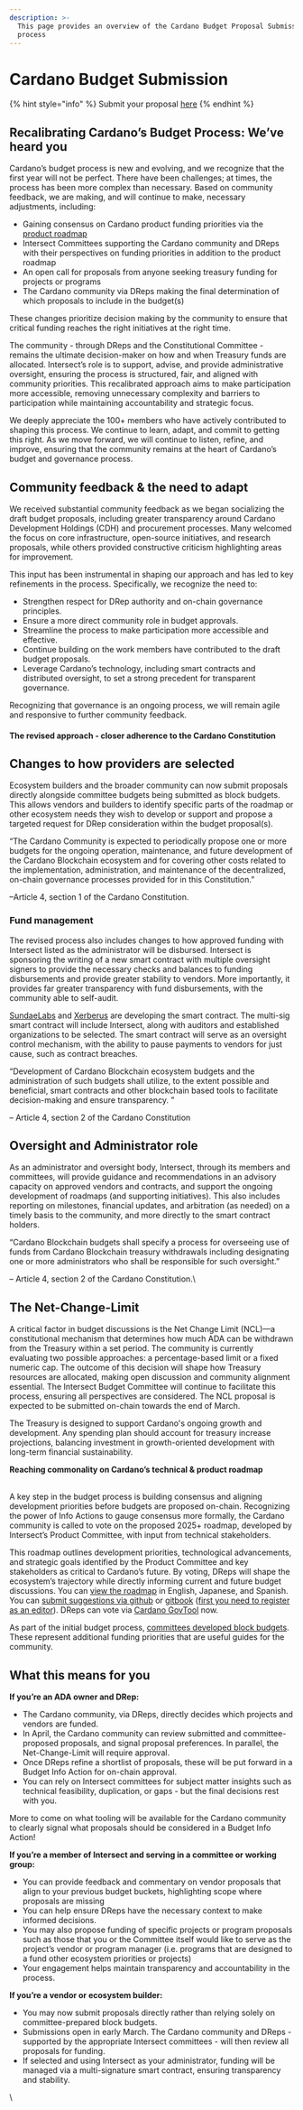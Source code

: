 ```yaml
---
description: >-
  This page provides an overview of the Cardano Budget Proposal Submission
  process
---
```


# Cardano Budget Submission

{% hint style="info" %}
Submit your proposal [here](https://mpc.intersectmbo.org/cardano-proposal-submission)
{% endhint %}

## Recalibrating Cardano’s Budget Process: We’ve heard you&#x20;

Cardano’s budget process is new and evolving, and we recognize that the first year will not be perfect. There have been challenges; at times, the process has been more complex than necessary. Based on community feedback, we are making, and will continue to make, necessary adjustments, including:

* Gaining consensus on Cardano product funding priorities via the [product roadmap](https://committees.docs.intersectmbo.org/intersect-product-committee/committee-outcomes/2025-cardanos-roadmap/2025-proposed-cardano-roadmap)
* Intersect Committees supporting the Cardano community and DReps with their perspectives on funding priorities in addition to the product roadmap
* An open call for proposals from anyone seeking treasury funding for projects or programs
* The Cardano community via DReps making the final determination of which proposals to include in the budget(s)

These changes prioritize decision making by the community to ensure that critical funding reaches the right initiatives at the right time.

The community - through DReps and the Constitutional Committee - remains the ultimate decision-maker on how and when Treasury funds are allocated. Intersect’s role is to support, advise, and provide administrative oversight, ensuring the process is structured, fair, and aligned with community priorities. This recalibrated approach aims to make participation more accessible, removing unnecessary complexity and barriers to participation while maintaining accountability and strategic focus.

We deeply appreciate the 100+ members who have actively contributed to shaping this process. We continue to learn, adapt, and commit to getting this right. As we move forward, we will continue to listen, refine, and improve, ensuring that the community remains at the heart of Cardano’s budget and governance process.

## Community feedback & the need to adapt

We received substantial community feedback as we began socializing the draft budget proposals, including greater transparency around Cardano Development Holdings (CDH) and procurement processes. Many welcomed the focus on core infrastructure, open-source initiatives, and research proposals, while others provided constructive criticism highlighting areas for improvement.

This input has been instrumental in shaping our approach and has led to key refinements in the process. Specifically, we recognize the need to:

* Strengthen respect for DRep authority and on-chain governance principles.
* Ensure a more direct community role in budget approvals.
* Streamline the process to make participation more accessible and effective.
* Continue building on the work members have contributed to the draft budget proposals.
* Leverage Cardano’s technology, including smart contracts and distributed oversight, to set a strong precedent for transparent governance.

Recognizing that governance is an ongoing process, we will remain agile and responsive to further community feedback.&#x20;

#### The revised approach - closer adherence to the Cardano Constitution

## Changes to how providers are selected

Ecosystem builders and the broader community can now submit proposals directly alongside committee budgets being submitted as block budgets. This allows vendors and builders to identify specific parts of the roadmap or other ecosystem needs they wish to develop or support and propose a targeted request for DRep consideration within the budget proposal(s).

“The Cardano Community is expected to periodically propose one or more budgets for the ongoing operation, maintenance, and future development of the Cardano Blockchain ecosystem and for covering other costs related to the implementation, administration, and maintenance of the decentralized, on-chain governance processes provided for in this Constitution.”&#x20;

–Article 4, section 1 of the Cardano Constitution.

### Fund management

The revised process also includes changes to how approved funding with Intersect listed as the administrator will be disbursed. Intersect is sponsoring the writing of a new smart contract with multiple oversight signers to provide the necessary checks and balances to funding disbursements and provide greater stability to vendors. More importantly, it provides far greater transparency with fund disbursements, with the community able to self-audit.&#x20;

[SundaeLabs](https://sundae.fi/) and [Xerberus](https://www.xerberus.io/) are developing the smart contract. The multi-sig smart contract will include Intersect, along with auditors and established organizations to be selected. The smart contract will serve as an oversight control mechanism, with the ability to pause payments to vendors for just cause, such as contract breaches.&#x20;

“Development of Cardano Blockchain ecosystem budgets and the administration of such budgets shall utilize, to the extent possible and beneficial, smart contracts and other blockchain based tools to facilitate decision-making and ensure transparency. ”&#x20;

– Article 4, section 2 of the Cardano Constitution

## Oversight and Administrator role

As an administrator and oversight body, Intersect, through its members and committees, will provide guidance and recommendations in an advisory capacity on approved vendors and contracts, and support the ongoing development of roadmaps (and supporting initiatives). This also includes reporting on milestones, financial updates, and arbitration (as needed) on a timely basis to the community, and more directly to the smart contract holders.

“Cardano Blockchain budgets shall specify a process for overseeing use of funds from Cardano Blockchain treasury withdrawals including designating one or more administrators who shall be responsible for such oversight.”&#x20;

– Article 4, section 2 of the Cardano Constitution.\


## The Net-Change-Limit

A critical factor in budget discussions is the Net Change Limit (NCL)—a constitutional mechanism that determines how much ADA can be withdrawn from the Treasury within a set period. The community is currently evaluating two possible approaches: a percentage-based limit or a fixed numeric cap. The outcome of this decision will shape how Treasury resources are allocated, making open discussion and community alignment essential. The Intersect Budget Committee will continue to facilitate this process, ensuring all perspectives are considered. The NCL proposal is expected to be submitted on-chain towards the end of March.

The Treasury is designed to support Cardano's ongoing growth and development. Any spending plan should account for treasury increase projections, balancing investment in growth-oriented development with long-term financial sustainability.&#x20;

**Reaching commonality on Cardano’s technical & product roadmap**

\
A key step in the budget process is building consensus and aligning development priorities before budgets are proposed on-chain. Recognizing the power of Info Actions to gauge consensus more formally, the Cardano community is called to vote on the proposed 2025+ roadmap, developed by Intersect’s Product Committee, with input from technical stakeholders.

This roadmap outlines development priorities, technological advancements, and strategic goals identified by the Product Committee and key stakeholders as critical to Cardano’s future. By voting, DReps will shape the ecosystem’s trajectory while directly informing current and future budget discussions. You can [view the roadmap](https://mpc.intersectmbo.org/e3t/Ctc/ZX+113/d5bx9l04/VW46V72MQwzzW8vSmCv1rr4wfW7lBRbf5sC1SVN7-7xzY3lYMRW95jsWP6lZ3mdW79zD1c7zZg9rN4qW05vcR9dKW4cBwnS6Sw9FRW6BXG308ZdQpbW8Q5Ctz7YQ-TfW3VVHQ98Zy0hRW3M29mM2v3S9gW671hhh7XrvZDW7qDC2c6CHtYFW161yZN8JXPM4W46tC_s2W7s7qW91ZdSj3Dq2tyVmyGzM3BgpJPW1sYy3t96jRq1W8fMwCC420vZfW1kQJPR5KD6LvW6Wj6r58xP8nCW4W4pcx16r78JW8Xbx-L2r0q2WW3t6-8z4b0yGtW2_8spY5L3-41W2R7tNx59qBzvW1BCwlr92V-hnW2fwSb42xKZVKW62W3yC3Wxj38W7Cg6tf5wzSLmW35g0-z5jNhFvVJ232W8QLMKCVWY-MF2GsNKKVNX-d36_N9WCf498v9F04) in English, Japanese, and Spanish. You can [submit suggestions via github](https://github.com/IntersectMBO/product-documentation/tree/main/committee-outcomes/2025-cardanos-roadmap/2025-proposed-cardano-roadmap) or [gitbook](https://productcommittee.docs.intersectmbo.org/committee-outcomes/2025-cardanos-roadmap/2025-proposed-cardano-roadmap) ([first you need to register as an editor](https://app.gitbook.com/invite/Prbm1mtkwSsGWSvG1Bfd/VZXCOvh07Wix9xguKd2P)). DReps can vote via [Cardano GovTool](https://mpc.intersectmbo.org/e3t/Ctc/ZX+113/d5bx9l04/VW46V72MQwzzW8vSmCv1rr4wfW7lBRbf5sC1SVN7-7xzF3lYMRW8wLKSR6lZ3nWW1nHGQX7jLZ9bW9dl9yF7cLRh-W8BhYTT7jwFNqW65GZ-N2mGXgmW64SlSZ6yQLfzV3tclV4tXCy3W8f6-8r4_lDjQW7lyN-T6ZGfTjW29nHPr4c6MbBVHDRZF8X9prQW1wqm1M3dmh_VW1HW2DF6bgdr2N6Q8ZHc9fpLqW9gG0jh2MSgg9W97nFp_2fZzfXW5QYfHY7RYsfSW54FQDm3rmh3wW3fQWl06FVZ_vV8pbt4840cX9Vv0wRH1-l4ytW6CfyKT2JcDQKW1zGWXz3cjb5vW62Dv_98BkSQFW1MQFjY38T296W6gxCny1bVNJfW3JmRmw6nPq7jW2fhxcv8pFrd0W8pFrhk75-BSxf5V9R5v04) now.

As part of the initial budget process, [committees developed block budgets](https://forum.cardano.org/t/overview-a-cardano-blockchain-ecosystem-budget/143049). These represent additional funding priorities that are useful guides for the community.

## What this means for you

**If you’re an ADA owner and DRep:**

* The Cardano community, via DReps, directly decides which projects and vendors are funded.
* In April, the Cardano community can review submitted and committee-proposed proposals, and signal proposal preferences. In parallel, the Net-Change-Limit will require approval.
* Once DReps refine a shortlist of proposals, these will be put forward in a Budget Info Action for on-chain approval.
* You can rely on Intersect committees for subject matter insights such as technical feasibility, duplication, or gaps - but the final decisions rest with you.

More to come on what tooling will be available for the Cardano community to clearly signal what proposals should be considered in a Budget Info Action!

**If you’re a member of Intersect and serving in a committee or working group:**

* You can provide feedback and commentary on vendor proposals that align to your previous budget buckets, highlighting scope where proposals are missing
* You can help ensure DReps have the necessary context to make informed decisions.
* You may also propose funding of specific projects or program proposals such as those that you or the Committee itself would like to serve as the project’s vendor or program manager (i.e. programs that are designed to a fund other ecosystem priorities or projects)
* Your engagement helps maintain transparency and accountability in the process.

**If you’re a vendor or ecosystem builder:**

* You may now submit proposals directly rather than relying solely on committee-prepared block budgets.
* Submissions open in early March. The Cardano community and DReps  - supported by the appropriate Intersect committees - will then review all proposals for funding.
* If selected and using Intersect as your administrator, funding will be managed via a multi-signature smart contract, ensuring transparency and stability.

\
